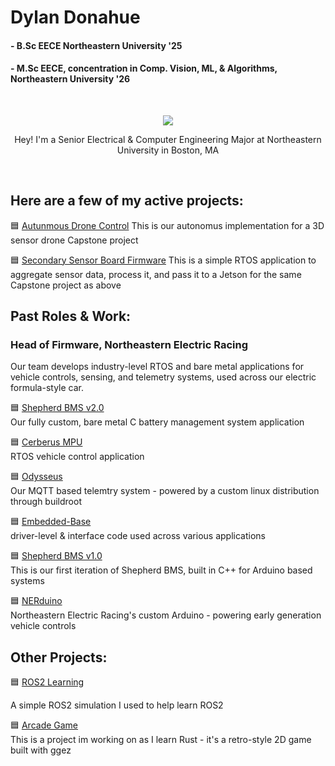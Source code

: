 # Dylan Donahue
#### - B.Sc EECE Northeastern University '25
#### - M.Sc EECE, concentration in Comp. Vision, ML, & Algorithms, Northeastern University '26
<br />

<p align="center">
  <a href="https://skillicons.dev">
    <img src="https://skillicons.dev/icons?i=c,cpp,rust,docker,py,linux" />
  </a>
</p>

<p align="center">
  Hey! I'm a Senior Electrical & Computer Engineering Major at Northeastern University in Boston, MA
</p>


<br />

## Here are a few of my active projects:

🟦 [Autunmous Drone Control]()
This is our autonomus implementation for a 3D sensor drone Capstone project

🟦 [Secondary Sensor Board Firmware](https://github.com/Big-Dawgs-Capstone/ssb-firmware)
This is a simple RTOS application to aggregate sensor data, process it, and pass it to a Jetson for the same Capstone project as above

## Past Roles & Work:
### Head of Firmware, Northeastern Electric Racing
Our team develops industry-level RTOS and bare metal applications for vehicle controls, sensing, and telemetry systems, used across our electric formula-style car.
 <br />
 

🟦 [Shepherd BMS v2.0](https://github.com/Northeastern-Electric-Racing/ShepherdBMS-2)  
Our fully custom, bare metal C battery management system application

🟦 [Cerberus MPU](https://github.com/Northeastern-Electric-Racing/Cerberus)  
RTOS vehicle control application

🟦 [Odysseus](https://github.com/Northeastern-Electric-Racing/Odysseus)  
Our MQTT based telemtry system - powered by a custom linux distribution through buildroot

🟦 [Embedded-Base](https://github.com/Northeastern-Electric-Racing/Embedded-Base)  
driver-level & interface code used across various applications


🟦 [Shepherd BMS v1.0](https://github.com/Northeastern-Electric-Racing/shepherd_bms)  
This is our first iteration of Shepherd BMS, built in C++ for Arduino based systems

🟦 [NERduino](https://github.com/Northeastern-Electric-Racing/NERduino)  
Northeastern Electric Racing's custom Arduino - powering early generation vehicle controls

## Other Projects:

🟦 [ROS2 Learning](https://github.com/dyldonahue/ROS2-intro)</p>
A simple ROS2 simulation I used to help learn ROS2

🟦 [Arcade Game](https://github.com/dyldonahue/ArcadeGame)  
This is a project im working on as I learn Rust - it's a retro-style 2D game built with ggez

<br />




